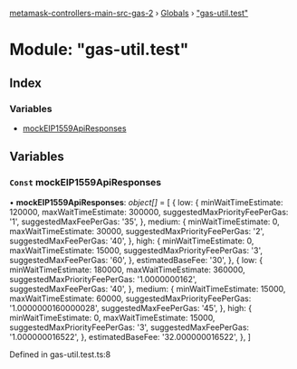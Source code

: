 [metamask-controllers-main-src-gas-2](../README.md) › [Globals](../globals.md) › ["gas-util.test"](_gas_util_test_.md)

# Module: "gas-util.test"

## Index

### Variables

* [mockEIP1559ApiResponses](_gas_util_test_.md#const-mockeip1559apiresponses)

## Variables

### `Const` mockEIP1559ApiResponses

• **mockEIP1559ApiResponses**: *object[]* = [
  {
    low: {
      minWaitTimeEstimate: 120000,
      maxWaitTimeEstimate: 300000,
      suggestedMaxPriorityFeePerGas: '1',
      suggestedMaxFeePerGas: '35',
    },
    medium: {
      minWaitTimeEstimate: 0,
      maxWaitTimeEstimate: 30000,
      suggestedMaxPriorityFeePerGas: '2',
      suggestedMaxFeePerGas: '40',
    },
    high: {
      minWaitTimeEstimate: 0,
      maxWaitTimeEstimate: 15000,
      suggestedMaxPriorityFeePerGas: '3',
      suggestedMaxFeePerGas: '60',
    },
    estimatedBaseFee: '30',
  },
  {
    low: {
      minWaitTimeEstimate: 180000,
      maxWaitTimeEstimate: 360000,
      suggestedMaxPriorityFeePerGas: '1.0000000162',
      suggestedMaxFeePerGas: '40',
    },
    medium: {
      minWaitTimeEstimate: 15000,
      maxWaitTimeEstimate: 60000,
      suggestedMaxPriorityFeePerGas: '1.0000000160000028',
      suggestedMaxFeePerGas: '45',
    },
    high: {
      minWaitTimeEstimate: 0,
      maxWaitTimeEstimate: 15000,
      suggestedMaxPriorityFeePerGas: '3',
      suggestedMaxFeePerGas: '1.000000016522',
    },
    estimatedBaseFee: '32.000000016522',
  },
]

Defined in gas-util.test.ts:8
